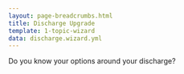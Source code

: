 ```yaml
---
layout: page-breadcrumbs.html
title: Discharge Upgrade
template: 1-topic-wizard
data: discharge.wizard.yml
---
```

Do you know your options around your discharge?






 

